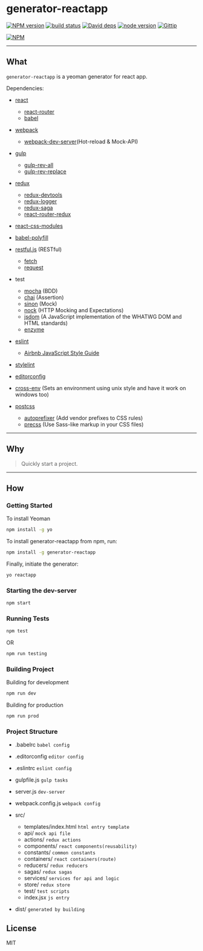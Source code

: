 # generator-reactapp

[![NPM version][npm-image]][npm-url] [![build status][travis-image]][travis-url] [![David deps][david-image]][david-url] [![node version][node-image]][node-url] [![Gittip][gittip-image]][gittip-url]

[![NPM](https://nodei.co/npm/generator-reactapp.png?downloads=true)](https://nodei.co/npm/generator-reactapp/)

--------------------------------------------------------------------------------

## What

`generator-reactapp` is a yeoman generator for react app.

Dependencies:

- [react](https://facebook.github.io/react/)

  - [react-router](https://github.com/reactjs/react-router)
  - [babel](http://babeljs.io/)

- [webpack](http://webpack.github.io/)

  - [webpack-dev-server](https://webpack.github.io/docs/webpack-dev-server.html)(Hot-reload & Mock-API)

- [gulp](http://gulpjs.com/)

  - [gulp-rev-all](https://github.com/smysnk/gulp-rev-all)
  - [gulp-rev-replace](https://github.com/jamesknelson/gulp-rev-replace)

- [redux](http://redux.js.org/)

  - [redux-devtools](https://github.com/gaearon/redux-devtools)
  - [redux-logger](https://github.com/theaqua/redux-logger)
  - [redux-saga](https://github.com/yelouafi/redux-saga)
  - [react-router-redux](https://github.com/reactjs/react-router-redux)

- [react-css-modules](https://github.com/gajus/react-css-modules)

- [babel-polyfill](https://babeljs.io/docs/usage/polyfill)

- [restful.js](https://github.com/marmelab/restful.js) (RESTful)

  - [fetch](https://github.com/github/fetch)
  - [request](https://github.com/request/request)

- test

  - [mocha](https://mochajs.org/) (BDD)
  - [chai](http://chaijs.com/) (Assertion)
  - [sinon](sinonjs.org) (Mock)
  - [nock](https://github.com/node-nock/nock) (HTTP Mocking and Expectations)
  - [jsdom](https://github.com/tmpvar/jsdom) (A JavaScript implementation of the WHATWG DOM and HTML standards)
  - [enzyme](https://github.com/airbnb/enzyme)

- [eslint](http://eslint.org/)

  - [Airbnb JavaScript Style Guide](https://github.com/airbnb/javascript)

- [stylelint](http://stylelint.io/)

- [editorconfig](http://editorconfig.org/)

- [cross-env](https://github.com/kentcdodds/cross-env) (Sets an environment using unix style and have it work on windows too)

- [postcss](https://github.com/postcss/postcss)

  - [autoprefixer](https://github.com/postcss/autoprefixer) (Add vendor prefixes to CSS rules)
  - [precss](https://github.com/jonathantneal/precss) (Use Sass-like markup in your CSS files)

--------------------------------------------------------------------------------

## Why

> Quickly start a project.

--------------------------------------------------------------------------------

## How

### Getting Started

To install Yeoman

```bash
npm install -g yo
```

To install generator-reactapp from npm, run:

```bash
npm install -g generator-reactapp
```

Finally, initiate the generator:

```bash
yo reactapp
```

### Starting the dev-server

```bash
npm start
```

### Running Tests

```bash
npm test
```

OR

```bash
npm run testing
```

### Building Project

Building for development

```bash
npm run dev
```

Building for production

```bash
npm run prod
```

### Project Structure

- .babelrc `babel config`
- .editorconfig `editor config`
- .eslintrc `eslint config`
- gulpfile.js `gulp tasks`
- server.js `dev-server`
- webpack.config.js `webpack config`
- src/

  - templates/index.html `html entry template`
  - api/ `mock api file`
  - actions/ `redux actions`
  - components/ `react components(reusability)`
  - constants/ `common constants`
  - containers/ `react containers(route)`
  - reducers/ `redux reducers`
  - sagas/ `redux sagas`
  - services/ `services for api and logic`
  - store/ `redux store`
  - test/ `test scripts`
  - index.jsx `js entry`

- dist/ `generated by building`

## License

MIT

[david-image]: https://img.shields.io/david/Jackong/generator-reactapp.svg?style=flat-square
[david-url]: https://david-dm.org/Jackong/generator-reactapp
[gittip-image]: https://img.shields.io/gratipay/Jackong.svg
[gittip-url]: https://gratipay.com/~Jackong
[node-image]: https://img.shields.io/badge/node.js-%3E=_0.11-green.svg?style=flat-square
[node-url]: http://nodejs.org/download/
[npm-image]: https://img.shields.io/npm/v/generator-reactapp.svg?style=flat-square
[npm-url]: https://npmjs.org/package/generator-reactapp
[travis-image]: https://travis-ci.org/Jackong/generator-reactapp.svg?branch=master
[travis-url]: https://travis-ci.org/Jackong/generator-reactapp
